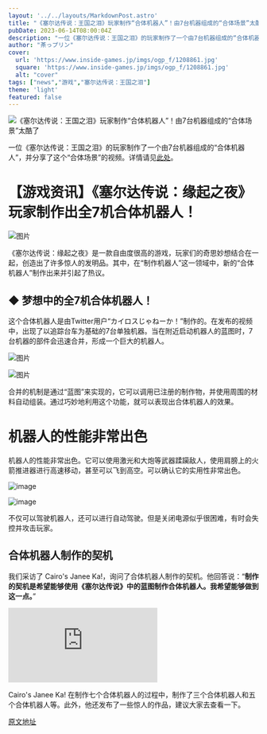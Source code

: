 ```yaml
---
layout: '../../layouts/MarkdownPost.astro'
title: "《塞尔达传说：王国之泪》玩家制作“合体机器人”！由7台机器组成的“合体场景”太酷了"
pubDate: 2023-06-14T08:00:04Z
description: "一位《塞尔达传说：王国之泪》的玩家制作了一个由7台机器组成的“合体机器人”，并分享了这个“合体场景”的视频。"
author: "茶っプリン"
cover:
  url: 'https://www.inside-games.jp/imgs/ogp_f/1208861.jpg'
  square: 'https://www.inside-games.jp/imgs/ogp_f/1208861.jpg'
  alt: "cover"
tags: ["news","游戏","塞尔达传说：王国之泪"]
theme: 'light'
featured: false
---
```


![《塞尔达传说：王国之泪》玩家制作“合体机器人”！由7台机器组成的“合体场景”太酷了](https://www.inside-games.jp/imgs/ogp_f/1208861.jpg)

一位《塞尔达传说：王国之泪》的玩家制作了一个由7台机器组成的“合体机器人”，并分享了这个“合体场景”的视频。详情请见<a href="https://www.inside-games.jp/article/2023/06/14/146565.html">此处</a>。

# 【游戏资讯】《塞尔达传说：缘起之夜》玩家制作出全7机合体机器人！

![图片](https://www.inside-games.jp/imgs/zoom/1208855.jpg)

《塞尔达传说：缘起之夜》是一款自由度很高的游戏，玩家们的奇思妙想结合在一起，创造出了许多惊人的发明品。其中，在“制作机器人”这一领域中，新的“合体机器人”制作出来并引起了热议。

## ◆ 梦想中的全7机合体机器人！

这个合体机器人是由Twitter用户“カイロスじゃねーか！”制作的。在发布的视频中，出现了以追踪台车为基础的7台单独机器。当在附近启动机器人的蓝图时，7台机器的部件会迅速合并，形成一个巨大的机器人。

![图片](https://www.inside-games.jp/imgs/zoom/1208852.jpg)

![图片](https://www.inside-games.jp/imgs/zoom/1208853.jpg)

合并的机制是通过“蓝图”来实现的，它可以调用已注册的制作物，并使用周围的材料自动组装。通过巧妙地利用这个功能，就可以表现出合体机器人的效果。
# 机器人的性能非常出色

机器人的性能非常出色。它可以使用激光和大炮等武器蹂躏敌人，使用肩膀上的火箭推进器进行高速移动，甚至可以飞到高空。可以确认它的实用性非常出色。

![image](https://www.inside-games.jp/imgs/zoom/1208857.jpg)

![image](https://www.inside-games.jp/imgs/zoom/1208860.jpg)

不仅可以驾驶机器人，还可以进行自动驾驶。但是关闭电源似乎很困难，有时会失控并攻击玩家。

## 合体机器人制作的契机

我们采访了 Cairo's Janee Ka!，询问了合体机器人制作的契机。他回答说：“<b>制作的契机是希望能够使用《塞尔达传说》中的蓝图制作合体机器人。我希望能够做到这一点。</b>”

![image](https://platform.twitter.com/widgets.js)

Cairo's Janee Ka! 在制作七个合体机器人的过程中，制作了三个合体机器人和五个合体机器人等。此外，他还发布了一些惊人的作品，建议大家去查看一下。

  [原文地址](https://www.inside-games.jp/article/2023/06/14/146565.html)